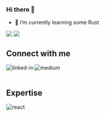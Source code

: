 ### Hi there 👋

- 🌱 I’m currently learning some Rust

![](https://github.com/barantutal/github-stats/blob/master/generated/overview.svg)
![](https://github.com/barantutal/github-stats/blob/master/generated/languages.svg)

## Connect with me

[<img align="left" alt="linked-in" src="https://img.shields.io/badge/linkedin-%230077B5.svg?&style=for-the-badge&logo=linkedin&logoColor=white" />](https://www.linkedin.com/in/tutalbaran/)

[<img align="left" alt="medium" src="https://img.shields.io/badge/medium-%2312100E.svg?&style=for-the-badge&logo=medium&logoColor=white" />](https://medium.com/@barantutal)

<br>
<br>

## Expertise
<img align="left" alt="react" src="https://img.shields.io/badge/csharp%20-%2320232a.svg?&style=for-the-badge&logo=csharp&logoColor=%2361DAFB" />

